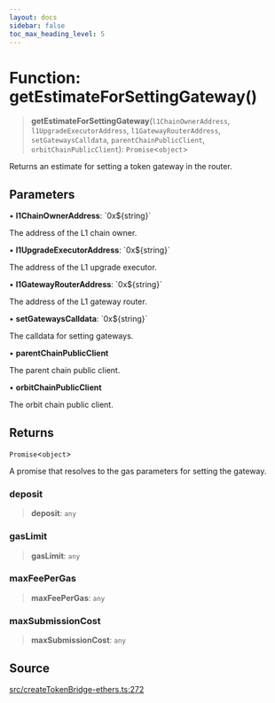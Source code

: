 ```yaml
---
layout: docs
sidebar: false
toc_max_heading_level: 5
---
```


# Function: getEstimateForSettingGateway()

> **getEstimateForSettingGateway**(`l1ChainOwnerAddress`, `l1UpgradeExecutorAddress`, `l1GatewayRouterAddress`, `setGatewaysCalldata`, `parentChainPublicClient`, `orbitChainPublicClient`): `Promise`\<`object`\>

Returns an estimate for setting a token gateway in the router.

## Parameters

• **l1ChainOwnerAddress**: \`0x$\{string\}\`

The address of the L1 chain owner.

• **l1UpgradeExecutorAddress**: \`0x$\{string\}\`

The address of the L1 upgrade executor.

• **l1GatewayRouterAddress**: \`0x$\{string\}\`

The address of the L1 gateway router.

• **setGatewaysCalldata**: \`0x$\{string\}\`

The calldata for setting gateways.

• **parentChainPublicClient**

The parent chain public client.

• **orbitChainPublicClient**

The orbit chain public client.

## Returns

`Promise`\<`object`\>

A promise that resolves to the gas parameters for setting the gateway.

### deposit

> **deposit**: `any`

### gasLimit

> **gasLimit**: `any`

### maxFeePerGas

> **maxFeePerGas**: `any`

### maxSubmissionCost

> **maxSubmissionCost**: `any`

## Source

[src/createTokenBridge-ethers.ts:272](https://github.com/anegg0/arbitrum-orbit-sdk/blob/b24cbe9cd68eb30d18566196d2c909bd4086db10/src/createTokenBridge-ethers.ts#L272)

